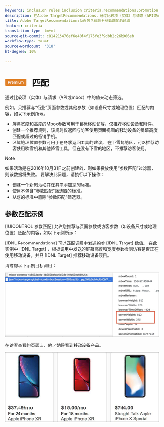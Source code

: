 ```yaml
---
keywords: inclusion rules;inclusion criteria;recommendations;promotion;promotions;dynamic filtering;dynamic;parameter matching
description: 在Adobe TargetRecommendations，通过比较项（实体）与请求（API或mbox）中的值来动态筛选。
title: Adobe TargetRecommendations动态包含规则中参数匹配的过滤
feature: criteria
translation-type: tm+mt
source-git-commit: c814215476ef6e40f4f175fe3f9dbb2c26b966eb
workflow-type: tm+mt
source-wordcount: '318'
ht-degree: 10%

---
```



# ![PREMIUM参数](/help/assets/premium.png) 匹配

通过比较项（实体）与请求（API或mbox）中的值来动态筛选。

例如，只推荐与“行业”页面参数或其他参数（如设备尺寸或地理位置）匹配的内容，如以下示例所示。

* 屏幕宽度和高度的Mbox参数可用于目标移动访客，仅推荐移动设备和附件。
* 创建一个推荐规则，该规则仅返回与访客使用页面视图的移动设备的屏幕高度匹配或超过的畅销手机。
* 区域地理位置参数可用于在冬季返回工具的建议。 在下雪的地区，可以推荐访客使用吹雪机和其他降雪工具，但在没有下雪的地区，不推荐访客使用。

>[!NOTE]
>
>如果活动是在2016年10月31日之前创建的，则如果投放使用“参数匹配”过滤器，则该数据将失败。 要解决此问题，请执行以下操作：
>
>* 创建一个新的活动并在其中添加您的标准。
>* 使用不包含“参数匹配”筛选器的标准。
>* 从您的标准中删除“参数匹配”筛选器。


## 参数匹配示例

[!UICONTROL 参数匹配] 允许您推荐与页面参数或访客参数（如设备尺寸或地理位置）匹配的内容，如以下示例所示：

[!DNL Recommendations] 可以匹配调用中发送的参 [!DNL Target] 数值。 在此实例中 [!DNL Target] ，根据调用中发送的屏幕高度和宽度参数检测访客是否正在使用移动设备，并只 [!DNL Target] 推荐移动设备项目。

请考虑以下示例目标调用：

![目标电话](/help/c-recommendations/c-algorithms/assets/example-target-call-2.png)

在访客查看的页面上，他／她将看到移动设备产品。

![移动设备产品](/help/c-recommendations/c-algorithms/assets/phones.png)
